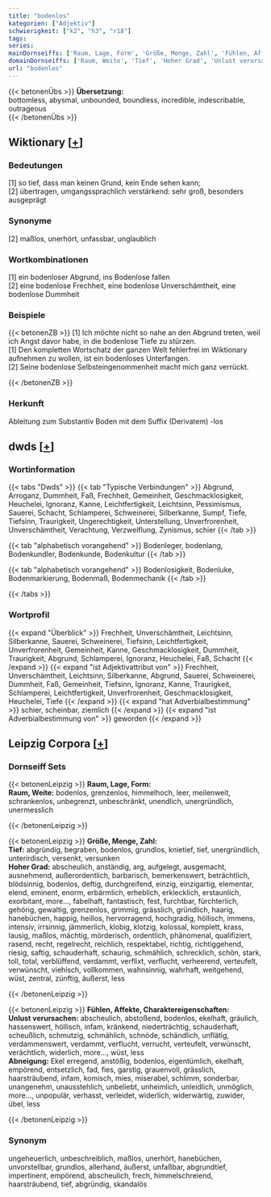 ```yaml
---
title: "bodenlos"
kategorien: ["Adjektiv"]
schwierigkeit: ["k2", "h3", "r18"]
tags:
series:
mainDornseiffs: ['Raum, Lage, Form', 'Größe, Menge, Zahl', 'Fühlen, Affekte, Charaktereigenschaften']
domainDornseiffs: ['Raum, Weite', 'Tief', 'Hoher Grad', 'Unlust verursachen', 'Abneigung']
url: "bodenlos"
---
```


{{< betonenÜbs >}}
**Übersetzung:**  
bottomless, abysmal, unbounded, boundless, incredible, indescribable, outrageous  
{{< /betonenÜbs >}}

## Wiktionary [[+](https://de.wiktionary.org/wiki/bodenlos)]

### Bedeutungen
[1] so tief, dass man keinen Grund, kein Ende sehen kann;  
[2] übertragen, umgangssprachlich verstärkend: sehr groß, besonders ausgeprägt  

### Synonyme
[2] maßlos, unerhört, unfassbar, unglaublich  

### Wortkombinationen
[1] ein bodenloser Abgrund, ins Bodenlose fallen  
[2] eine bodenlose Frechheit, eine bodenlose Unverschämtheit, eine bodenlose Dummheit  

### Beispiele
{{< betonenZB >}}
[1] Ich möchte nicht so nahe an den Abgrund treten, weil ich Angst davor habe, in die bodenlose Tiefe zu stürzen.  
[1] Den kompletten Wortschatz der ganzen Welt fehlerfrei im Wiktionary aufnehmen zu wollen, ist ein bodenloses Unterfangen.  
[2] Seine bodenlose Selbsteingenommenheit macht mich ganz verrückt.  

{{< /betonenZB >}}
### Herkunft
Ableitung zum Substantiv Boden mit dem Suffix (Derivatem) -los  



## dwds [[+](https://www.dwds.de/wb/bodenlos)]

### Wortinformation
{{< tabs "Dwds" >}}
{{< tab "Typische Verbindungen" >}}
Abgrund, Arroganz, Dummheit, Faß, Frechheit, Gemeinheit, Geschmacklosigkeit, Heuchelei, Ignoranz, Kanne, Leichtfertigkeit, Leichtsinn, Pessimismus, Sauerei, Schacht, Schlamperei, Schweinerei, Silberkanne, Sumpf, Tiefe, Tiefsinn, Traurigkeit, Ungerechtigkeit, Unterstellung, Unverfrorenheit, Unverschämtheit, Verachtung, Verzweiflung, Zynismus, schier
{{< /tab >}}

{{< tab "alphabetisch vorangehend" >}}
Bodenleger, bodenlang, Bodenkundler, Bodenkunde, Bodenkultur
{{< /tab >}}

{{< tab "alphabetisch vorangehend" >}}
Bodenlosigkeit, Bodenluke, Bodenmarkierung, Bodenmaß, Bodenmechanik
{{< /tab >}}

{{< /tabs >}}

### Wortprofil
{{< expand "Überblick" >}} Frechheit, Unverschämtheit, Leichtsinn, Silberkanne, Sauerei, Schweinerei, Tiefsinn, Leichtfertigkeit, Unverfrorenheit, Gemeinheit, Kanne, Geschmacklosigkeit, Dummheit, Traurigkeit, Abgrund, Schlamperei, Ignoranz, Heuchelei, Faß, Schacht {{< /expand >}}
{{< expand "ist Adjektivattribut von" >}} Frechheit, Unverschämtheit, Leichtsinn, Silberkanne, Abgrund, Sauerei, Schweinerei, Dummheit, Faß, Gemeinheit, Tiefsinn, Ignoranz, Kanne, Traurigkeit, Schlamperei, Leichtfertigkeit, Unverfrorenheit, Geschmacklosigkeit, Heuchelei, Tiefe {{< /expand >}}
{{< expand "hat Adverbialbestimmung" >}} schier, scheinbar, ziemlich {{< /expand >}}
{{< expand "ist Adverbialbestimmung von" >}} geworden {{< /expand >}}

## Leipzig Corpora [[+](https://corpora.uni-leipzig.de/en/res?word=bodenlos&corpusId=deu_newscrawl-public_2018)]

### Dornseiff Sets
{{< betonenLeipzig >}}
**Raum, Lage, Form:**  
**Raum, Weite:** bodenlos, grenzenlos, himmelhoch, leer, meilenweit, schrankenlos, unbegrenzt, unbeschränkt, unendlich, unergründlich, unermesslich  

{{< /betonenLeipzig >}}


{{< betonenLeipzig >}}
**Größe, Menge, Zahl:**  
**Tief:** abgründig, begraben, bodenlos, grundlos, knietief, tief, unergründlich, unterirdisch, versenkt, versunken  
**Hoher Grad:** abscheulich, anständig, arg, aufgelegt, ausgemacht, ausnehmend, außerordentlich, barbarisch, bemerkenswert, beträchtlich, blödsinnig, bodenlos, deftig, durchgreifend, einzig, einzigartig, elementar, elend, eminent, enorm, erbärmlich, erheblich, erklecklich, erstaunlich, exorbitant, more..., fabelhaft, fantastisch, fest, furchtbar, fürchterlich, gehörig, gewaltig, grenzenlos, grimmig, grässlich, gründlich, haarig, hanebüchen, happig, heillos, hervorragend, hochgradig, höllisch, immens, intensiv, irrsinnig, jämmerlich, klobig, klotzig, kolossal, komplett, krass, lausig, maßlos, mächtig, mörderisch, ordentlich, phänomenal, qualifiziert, rasend, recht, regelrecht, reichlich, respektabel, richtig, richtiggehend, riesig, saftig, schauderhaft, schaurig, schmählich, schrecklich, schön, stark, toll, total, verblüffend, verdammt, verflixt, verflucht, verheerend, verteufelt, verwünscht, viehisch, vollkommen, wahnsinnig, wahrhaft, weitgehend, wüst, zentral, zünftig, äußerst, less  

{{< /betonenLeipzig >}}


{{< betonenLeipzig >}}
**Fühlen, Affekte, Charaktereigenschaften:**  
**Unlust verursachen:** abscheulich, abstoßend, bodenlos, ekelhaft, gräulich, hassenswert, höllisch, infam, kränkend, niederträchtig, schauderhaft, scheußlich, schmutzig, schmählich, schnöde, schändlich, unflätig, verdammenswert, verdammt, verflucht, verrucht, verteufelt, verwünscht, verächtlich, widerlich, more..., wüst, less  
**Abneigung:** Ekel erregend, anstößig, bodenlos, eigentümlich, ekelhaft, empörend, entsetzlich, fad, fies, garstig, grauenvoll, grässlich, haarsträubend, infam, komisch, mies, miserabel, schlimm, sonderbar, unangenehm, unausstehlich, unbeliebt, unheimlich, unleidlich, unmöglich, more..., unpopulär, verhasst, verleidet, widerlich, widerwärtig, zuwider, übel, less  

{{< /betonenLeipzig >}}

### Synonym
ungeheuerlich, unbeschreiblich, maßlos, unerhört, hanebüchen, unvorstellbar, grundlos, allerhand, äußerst, unfaßbar, abgrundtief, impertinent, empörend, abscheulich, frech, himmelschreiend, haarsträubend, tief, abgründig, skandalös

